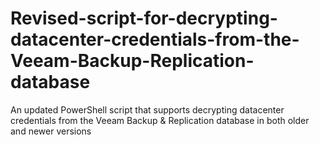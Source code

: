 # Revised-script-for-decrypting-datacenter-credentials-from-the-Veeam-Backup-Replication-database
An updated PowerShell script that supports decrypting datacenter credentials from the Veeam Backup &amp; Replication database in both older and newer versions
